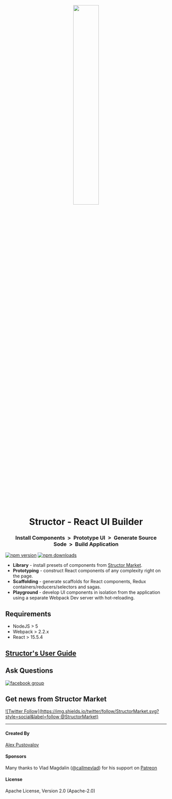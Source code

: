 <p align="center">
  <img width="40%" src="https://raw.githubusercontent.com/ipselon/structor/master/structor-logo-big.png" />
</p>

<h1 align="center">Structor - React UI Builder</h1>
<h3 align="center">Install Components&nbsp;&nbsp;>&nbsp;&nbsp;Prototype UI&nbsp;&nbsp;>&nbsp;&nbsp;Generate Source Sode&nbsp;&nbsp;>&nbsp;&nbsp;Build Application</h3>

[![npm version](https://img.shields.io/npm/v/structor.svg?style=flat)](https://www.npmjs.com/package/structor)
[![npm downloads](https://img.shields.io/npm/dt/structor.svg?style=flat)](https://www.npmjs.com/package/structor)

* **Library** - install presets of components from [Structor Market](https://github.com/ipselon/structor-market).
* **Prototyping** - construct React components of any complexity right on the page.
* **Scaffolding** - generate scaffolds for React components, Redux containers/reducers/selectors and sagas.
* **Playground** - develop UI components in isolation from the application using a separate Webpack Dev server with hot-reloading.

## Requirements
* NodeJS  > 5
* Webpack > 2.2.x
* React > 15.5.4

## [Structor's User Guide](https://github.com/ipselon/structor/blob/master/docs/README.md) 

## Ask Questions

[![facebook group](https://img.shields.io/badge/facebook%20group-join-blue.svg?style=social)](https://www.facebook.com/groups/structor/)

## Get news from Structor Market

[![Twitter Follow](https://img.shields.io/twitter/follow/StructorMarket.svg?style=social&label=follow @StructorMarket)](https://twitter.com/StructorMarket)

<hr/>

#### Created By
[Alex Pustovalov](https://twitter.com/alex_pustovalov)

#### Sponsors
Many thanks to Vlad Magdalin ([@callmevlad](https://twitter.com/callmevlad)) for his support on [Patreon](https://www.patreon.com/ipselon)

#### License
Apache License, Version 2.0 (Apache-2.0)
